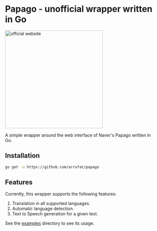 # Papago - unofficial wrapper written in Go

[<img src="https://papago.naver.com/79a02f579e43a422f7ec25aec44f45cf.svg" alt="official website" width=320>](https://papago.naver.com/)

A simple wrapper around the web interface of Naver's Papago written in Go.

## Installation

``` bash
go get -u https://github.com/arrufat/papago
```

## Features

Currently, this wrapper supports the following features:

1. Translation in all supported languages.
1. Automatic language detection.
1. Text to Speech generation for a given text.

See the [examples](https://github.com/arrufat/papago/blob/master/examples/) directory to see its usage.
